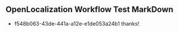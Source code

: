 ## OpenLocalization Workflow Test MarkDown
* f548b063-43de-441a-a12e-e1de053a24b1 
thanks!<!--HONumber=Mar16_HO2-->
